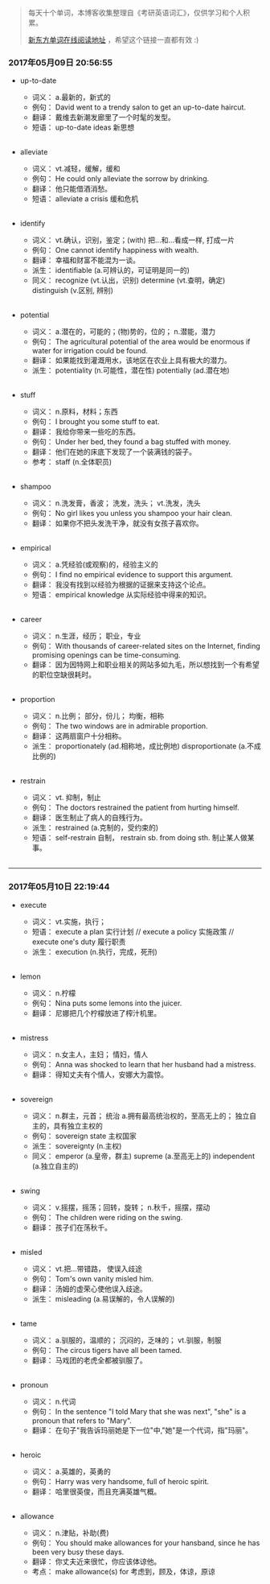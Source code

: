 > 每天十个单词，本博客收集整理自《考研英语词汇》，仅供学习和个人积累。
>
> [新东方单词在线阅读地址](http://download.dogwood.com.cn/online/kychlx/iPhone.html) ，希望这个链接一直都有效 :)

### 2017年05月09日 20:56:55

- up-to-date
  * 词义：  a.最新的，新式的
  * 例句：  David went to a trendy salon to get an up-to-date haircut.
  * 翻译：  戴维去新潮发廊里了一个时髦的发型。
  * 短语：  up-to-date ideas 新思想
  <br>
 
- alleviate
  * 词义：  vt.减轻，缓解，缓和
  * 例句：  He could only alleviate the sorrow by drinking.
  * 翻译：  他只能借酒消愁。
  * 短语：  alleviate a crisis 缓和危机
  <br>

- identify
  * 词义：  vt.确认，识别，鉴定；(with) 把...和...看成一样, 打成一片
  * 例句：  One cannot identify happiness with wealth.
  * 翻译：  幸福和财富不能混为一谈。
  * 派生：  identifiable (a.可辨认的，可证明是同一的)
  * 同义：  recognize (vt.认出，识别) determine (vt.查明，确定) distinguish (v.区别, 辨别)
  <br>

- potential
  * 词义：  a.潜在的，可能的；(物)势的，位的； n.潜能，潜力
  * 例句：  The agricultural potential of the area would be enormous if water for irrigation could be found.
  * 翻译：  如果能找到灌溉用水，该地区在农业上具有极大的潜力。
  * 派生：  potentiality (n.可能性，潜在性) potentially (ad.潜在地)
  <br>

- stuff
  * 词义：  n.原料，材料；东西
  * 例句：  I brought you some stuff to eat.
  * 翻译：  我给你带来一些吃的东西。
  * 例句：  Under her bed, they found a bag stuffed with money.
  * 翻译：  他们在她的床底下发现了一个装满钱的袋子。
  * 参考：  staff (n.全体职员)
  <br>

- shampoo
  * 词义：  n.洗发膏，香波； 洗发，洗头； vt.洗发，洗头
  * 例句：  No girl likes you unless you shampoo your hair clean.
  * 翻译：  如果你不把头发洗干净，就没有女孩子喜欢你。
  <br>

- empirical
  * 词义：  a.凭经验(或观察)的，经验主义的
  * 例句：  I find no empirical evidence to support this argument.
  * 翻译：  我没有找到以经验为根据的证据来支持这个论点。
  * 短语：  empirical knowledge 从实际经验中得来的知识。
  <br>

- career
  * 词义：  n.生涯，经历； 职业，专业
  * 例句：  With thousands of career-related sites on the Internet, finding promising openings can be time-consuming.
  * 翻译：  因为因特网上和职业相关的网站多如九毛，所以想找到一个有希望的职位空缺很耗时。
  <br>

- proportion
  * 词义：  n.比例； 部分，份儿； 均衡，相称
  * 例句：  The two windows are in admirable proportion.
  * 翻译：  这两扇窗户十分相称。
  * 派生：  proportionately (ad.相称地，成比例地) disproportionate (a.不成比例的)
  <br>

- restrain 
  * 词义：  vt. 抑制，制止
  * 例句：  The doctors restrained the patient from hurting himself.
  * 翻译：  医生制止了病人的自残行为。
  * 派生：  restrained (a.克制的，受约束的)
  * 短语：  self-restrain 自制， restrain sb. from doing sth. 制止某人做某事。
  <br>
  
---
### 2017年05月10日 22:19:44

- execute
  * 词义：  vt.实施，执行；
  * 短语：  execute a plan 实行计划 // execute a policy 实施政策 // execute one's duty 履行职责  
  * 派生：  execution (n.执行，完成，死刑)
  <br>

- lemon
  * 词义：  n.柠檬
  * 例句：  Nina puts some lemons into the juicer.
  * 翻译：  尼娜把几个柠檬放进了榨汁机里。
  <br>

- mistress
  * 词义：  n.女主人，主妇； 情妇，情人
  * 例句：  Anna was shocked to learn that her husband had a mistress.
  * 翻译：  得知丈夫有个情人，安娜大为震惊。
  <br>

- sovereign
  * 词义：  n.群主，元首； 统治 a.拥有最高统治权的，至高无上的； 独立自主的，具有独立主权的
  * 例句：  sovereign state 主权国家
  * 派生：  sovereignty (n.主权)
  * 同义：  emperor (a.皇帝，群主) supreme (a.至高无上的) independent (a.独立自主的)
  <br>

- swing
  * 词义：  v.摇摆，摇荡；回转，旋转； n.秋千，摇摆，摆动
  * 例句：  The children were riding on the swing.
  * 翻译：  孩子们在荡秋千。
  <br>

- misled
  * 词义：  vt.把...带错路， 使误入歧途
  * 例句：  Tom's own vanity misled him. 
  * 翻译：  汤姆的虚荣心使他误入歧途。
  * 派生：  misleading (a.易误解的，令人误解的)
  <br>

- tame
  * 词义：  a.驯服的，温顺的； 沉闷的，乏味的； vt.驯服，制服
  * 例句：  The circus tigers have all been tamed.
  * 翻译：  马戏团的老虎全都被驯服了。
  <br>

- pronoun
  * 词义：  n.代词
  * 例句：  In the sentence "I told Mary that she was next", "she" is a pronoun that refers to "Mary".
  * 翻译：  在句子"我告诉玛丽她是下一位"中,"她"是一个代词，指"玛丽"。
  <br>

- heroic
  * 词义：  a.英雄的，英勇的
  * 例句：  Harry was very handsome, full of heroic spirit.
  * 翻译：  哈里很英俊，而且充满英雄气概。
  <br>

- allowance 
  * 词义：  n.津贴，补助(费)
  * 例句：  You should make allowances for your hansband, since he has been very busy these days.
  * 翻译：  你丈夫近来很忙，你应该体谅他。
  * 考点：  make allowance(s) for 考虑到，顾及，体谅，原谅
  <br>
